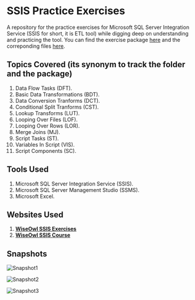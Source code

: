 # SSIS Practice Exercises
A repository for the practice exercises for Microsoft SQL Server Integration Service (SSIS for short, it is ETL tool) while digging deep on understanding and practicing the tool.
You can find the exercise package [here](https://github.com/yossef-elmahdy/SSIS-Practice-/tree/main/WiseOwlExcersies) and the correponding files [here](https://github.com/yossef-elmahdy/SSIS-Practice-/tree/main/SSIS%20Excersises).

## Topics Covered (its synonym to track the folder and the package)
1. Data Flow Tasks (DFT).
2. Basic Data Transformations (BDT).
3. Data Conversion Tranforms (DCT).
4. Conditional Split Tranforms (CST).
5. Lookup Transforms (LUT).
6. Looping Over Files (LOF). 
7. Looping Over Rows (LOR). 
8. Merge Joins (MJ).
9. Script Tasks (ST). 
10. Variables In Script (VIS). 
11. Script Components (SC). 

## Tools Used 
1. Microsoft SQL Server Integration Service (SSIS). 
2. Microsoft SQL Server Management Studio (SSMS). 
3. Microsoft Excel. 

## Websites Used
1. **[WiseOwl SSIS Exercises](https://www.wiseowl.co.uk/integration-services/exercises/standard/)**
2. **[WiseOwl SSIS Course](https://www.youtube.com/playlist?list=PLNIs-AWhQzcmPg_uV2BZi_KRG4LKs6cRs)**


## Snapshots 
![Snapshot1](https://github.com/yossef-elmahdy/SSIS-Practice-/blob/main/Snapshots/Snapshot-1.png)

![Snapshot2](https://github.com/yossef-elmahdy/SSIS-Practice-/blob/main/Snapshots/Snapshot-2.png)

![Snapshot3](https://github.com/yossef-elmahdy/SSIS-Practice-/blob/main/Snapshots/Snapshot-3.png)





